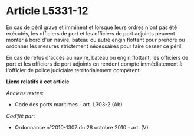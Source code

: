 # Article L5331-12

En cas de péril grave et imminent et lorsque leurs ordres n'ont pas été exécutés, les officiers de port et les officiers de
port adjoints peuvent monter à bord d'un navire, bateau ou autre engin flottant pour prendre ou ordonner les mesures
strictement nécessaires pour faire cesser ce péril.

En cas de refus d'accès au navire, bateau ou engin flottant, les officiers de port et les officiers de port adjoints en
rendent compte immédiatement à l'officier de police judiciaire territorialement compétent.

**Liens relatifs à cet article**

_Anciens textes_:

  - Code des ports maritimes - art. L303-2 (Ab)

_Codifié par_:

  - Ordonnance n°2010-1307 du 28 octobre 2010 - art. (V)
